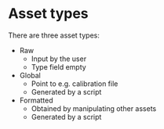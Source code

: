 # Asset types
There are three asset types:
- Raw
	- Input by the user
	- Type field empty
- Global
	- Point to e.g. calibration file
	- Generated by a script
- Formatted
	- Obtained by manipulating other assets
	- Generated by a script
